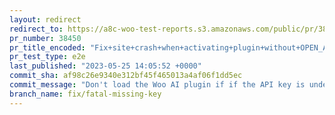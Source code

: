 ```yaml
---
layout: redirect
redirect_to: https://a8c-woo-test-reports.s3.amazonaws.com/public/pr/38450/e2e/index.html
pr_number: 38450
pr_title_encoded: "Fix+site+crash+when+activating+plugin+without+OPEN_AI_KEY+defined."
pr_test_type: e2e
last_published: "2023-05-25 14:05:52 +0000"
commit_sha: af98c26e9340e312bf45f465013a4af06f1dd5ec
commit_message: "Don't load the Woo AI plugin if if the API key is undefined/empty."
branch_name: fix/fatal-missing-key
---
```

